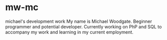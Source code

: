# mw-mc
michael's development work
My name is Michael Woodgate. Beginner programmer and potential developer. 
Currently working on PhP and SQL to accompany my work and learning in my current employment. 
